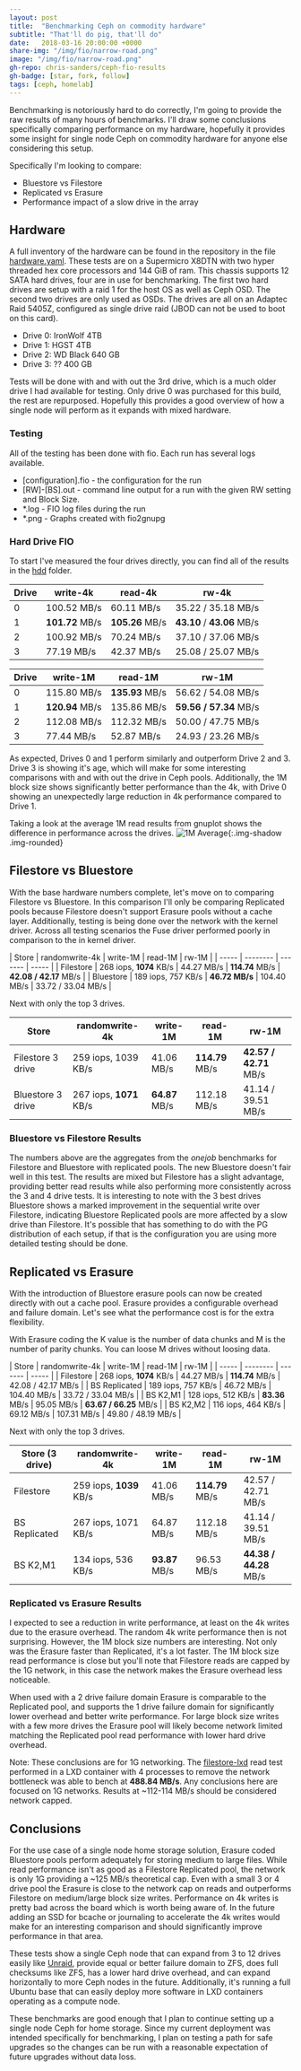 ```yaml
---
layout: post
title:  "Benchmarking Ceph on commodity hardware"
subtitle: "That'll do pig, that'll do"
date:   2018-03-16 20:00:00 +0000
share-img: "/img/fio/narrow-road.png"
image: "/img/fio/narrow-road.png"
gh-repo: chris-sanders/ceph-fio-results
gh-badge: [star, fork, follow]
tags: [ceph, homelab]
---
```


Benchmarking is notoriously hard to do correctly, I'm going to provide the raw
results of many hours of benchmarks. I'll draw some conclusions specifically
comparing performance on my hardware, hopefully it provides some insight for
single node Ceph on commodity hardware for anyone else considering this setup.

Specifically I'm looking to compare:
 - Bluestore vs Filestore
 - Replicated vs Erasure
 - Performance impact of a slow drive in the array

## Hardware

A full inventory of the hardware can be found in the repository in the file
[hardware.yaml][hardware-yaml]. These tests are on a Supermicro X8DTN with two
hyper threaded hex core processors and 144 GiB of ram. This chassis supports 12
SATA hard drives, four are in use for benchmarking. The first two hard drives
are setup with a raid 1 for the host OS as well as Ceph OSD. The second two
drives are only used as OSDs. The drives are all on an Adaptec Raid 5405Z,
configured as single drive raid (JBOD can not be used to boot on this card).

 - Drive 0: IronWolf 4TB
 - Drive 1: HGST 4TB
 - Drive 2: WD Black 640 GB
 - Drive 3: ?? 400 GB

Tests will be done with and with out the 3rd drive, which is a much older drive
I had available for testing. Only drive 0 was purchased for this build, the rest
are repurposed. Hopefully this provides a good overview of how a single node
will perform as it expands with mixed hardware.

### Testing

All of the testing has been done with fio. Each run has several logs available.
 - [configuration].fio - the configuration for the run
 - [RW]-[BS].out - command line output for a run with the given RW setting and
   Block Size.
 - *.log - FIO log files during the run
 - *.png - Graphs created with fio2gnupg

### Hard Drive FIO

To start I've measured the four drives directly, you can find all of the results
in the [hdd][hdd-folder] folder.


| Drive  | write-4k    | read-4k     | rw-4k              | 
| -----  | --------    | -------     | -----              |
|   0    | 100.52 MB/s | 60.11 MB/s  | 35.22 / 35.18 MB/s |
|   1    | **101.72** MB/s | **105.26** MB/s | **43.10** / **43.06** MB/s |
|   2    | 100.92 MB/s | 70.24 MB/s  | 37.10 / 37.06 MB/s |
|   3    | 77.19  MB/s | 42.37 MB/s  | 25.08 / 25.07 MB/s |

| Drive  | write-1M    | read-1M     | rw-1M              |
| -----  | --------    | -------     | -----              |
|   0    | 115.80 MB/s | **135.93** MB/s | 56.62 / 54.08 MB/s |
|   1    | **120.94** MB/s | 135.86 MB/s | **59.56 / 57.34** MB/s |
|   2    | 112.08 MB/s | 112.32 MB/s | 50.00 / 47.75 MB/s |
|   3    | 77.44  MB/s | 52.87  MB/s | 24.93 / 23.26 MB/s |

As expected, Drives 0 and 1 perform similarly and outperform Drive 2 and 3.
Drive 3 is showing it's age, which will make for some interesting comparisons
with and with out the drive in Ceph pools. Additionally, the 1M block size shows
significantly better performance than the 4k, with Drive 0 showing an
unexpectedly large reduction in 4k performance compared to Drive 1.

Taking a look at the average 1M read results from gnuplot shows the difference
in performance across the drives.
![1M Average](/img/fio/hdd-read-1m-result.average.png){:.img-shadow .img-rounded}

## Filestore vs Bluestore

With the base hardware numbers complete, let's move on to comparing Filestore vs
Bluestore. In this comparison I'll only be comparing Replicated pools because
Filestore doesn't support Erasure pools without a cache layer. Additionally,
testing is being done over the network with the kernel driver. Across all
testing scenarios the Fuse driver performed poorly in comparison to the in
kernel driver.

| Store     | randomwrite-4k   | write-1M | read-1M | rw-1M |
| -----     | --------    | -------     | -----              |
| Filestore | 268 iops, **1074** KB/s | 44.27 MB/s | **114.74** MB/s | **42.08 / 42.17** MB/s |
| Bluestore | 189 iops, 757  KB/s | **46.72 MB/s** | 104.40 MB/s | 33.72 / 33.04 MB/s |

Next with only the top 3 drives.

| Store     | randomwrite-4k   | write-1M | read-1M | rw-1M |
| -----     | --------         | -------  | -----   | ----  |
| Filestore 3 drive | 259 iops, 1039 KB/s | 41.06 MB/s | **114.79** MB/s | **42.57 / 42.71** MB/s |
| Bluestore 3 drive | 267 iops, **1071** KB/s | **64.87** MB/s | 112.18 MB/s | 41.14 / 39.51 MB/s |

### Bluestore vs Filestore Results

The numbers above are the aggregates from the *onejob* benchmarks for Filestore
and Bluestore with replicated pools. The new Bluestore doesn't fair well in this
test. The results are mixed but Filestore has a slight advantage, providing
better read results while also performing more consistently across the 3 and 4
drive tests. It is interesting to note with the 3 best drives Bluestore shows a
marked improvement in the sequential write over Filestore, indicating Bluestore
Replicated pools are more affected by a slow drive than Filestore. It's possible
that has something to do with the PG distribution of each setup, if that is the
configuration you are using more detailed testing should be done.

## Replicated vs Erasure

With the introduction of Bluestore erasure pools can now be created directly
with out a cache pool. Erasure provides a configurable overhead and failure
domain. Let's see what the performance cost is for the extra flexibility.

With Erasure coding the K value is the number of data chunks and M is the number
of parity chunks. You can loose M drives without loosing data.

| Store     | randomwrite-4k   | write-1M | read-1M | rw-1M |
| -----     | --------    | -------     | -----              |
| Filestore | 268 iops, **1074** KB/s | 44.27 MB/s | **114.74** MB/s | 42.08 / 42.17 MB/s |
| BS Replicated | 189 iops, 757  KB/s | 46.72 MB/s | 104.40 MB/s | 33.72 / 33.04 MB/s |
| BS K2,M1 | 128 iops, 512 KB/s | **83.36** MB/s | 95.05 MB/s | **63.67 / 66.25** MB/s |
| BS K2,M2 | 116 iops, 464 KB/s | 69.12 MB/s | 107.31 MB/s | 49.80 / 48.19 MB/s |

Next with only the top 3 drives.

| Store (3 drive)     | randomwrite-4k   | write-1M | read-1M | rw-1M |
| -----     | --------         | -------  | -----   | ----  |
| Filestore | 259 iops, **1039** KB/s | 41.06 MB/s | **114.79** MB/s | 42.57 / 42.71 MB/s |
| BS Replicated | 267 iops, 1071 KB/s | 64.87 MB/s | 112.18 MB/s | 41.14 / 39.51 MB/s |
| BS K2,M1 | 134 iops, 536 KB/s | **93.87** MB/s | 96.53 MB/s | **44.38 / 44.28** MB/s |


### Replicated vs Erasure Results

I expected to see a reduction in write performance, at least on the 4k writes
due to the erasure overhead. The random 4k write performance then is not
surprising. However, the 1M block size numbers are interesting. Not only
was the Erasure faster than Replicated, it's a lot faster. The 1M block size
read performance is close but you'll note that Filestore reads are capped by the
1G network, in this case the network makes the Erasure overhead less noticeable.

When used with a 2 drive failure domain Erasure is comparable to the
Replicated pool, and supports the 1 drive failure domain for significantly lower
overhead and better write performance. For large block size writes with a few
more drives the Erasure pool will likely become network limited matching the
Replicated pool read performance with lower hard drive overhead.

Note: These conclusions are for 1G networking. The [filestore-lxd] read test
performed in a LXD container with 4 processes to remove the network bottleneck
was able to bench at **488.84 MB/s**. Any conclusions here are focused on 1G
networks. Results at ~112-114 MB/s should be considered network capped.

## Conclusions

For the use case of a single node home storage solution, Erasure coded Bluestore
pools perform adequately for storing medium to large files. While read
performance isn't as good as a Filestore Replicated pool, the network is only 1G
providing a ~125 MB/s theoretical cap. Even with a small 3 or 4 drive pool the
Erasure is close to the network cap on reads and outperforms Filestore on
medium/large block size writes. Performance on 4k writes is pretty bad across
the board which is worth being aware of. In the future adding an SSD for bcache
or journaling to accelerate the 4k writes would make for an interesting
comparison and should significantly improve performance in that area.

These tests show a single Ceph node that can expand from 3 to 12 drives easily
like [Unraid][unraid], provide equal or better failure domain to ZFS, does full
checksums like ZFS, has a lower hard drive overhead, and can expand horizontally
to more Ceph nodes in the future. Additionally, it's running a full Ubuntu base
that can easily deploy more software in LXD containers operating as a compute
node.

These benchmarks are good enough that I plan to continue setting up a single
node Ceph for home storage. Since my current deployment was intended
specifically for benchmarking, I plan on testing a path for safe upgrades so the
changes can be run with a reasonable expectation of future upgrades without data
loss.

[hardware-yaml]: https://github.com/chris-sanders/ceph-fio-results/blob/master/hardware.yaml
[hdd-folder]: https://github.com/chris-sanders/ceph-fio-results/tree/master/hdd 
[unraid]: https://lime-technology.com/
[filestore-lxd]: https://github.com/chris-sanders/ceph-fio-results/blob/master/filestore/fourjobs-lxd/read-1M.out

